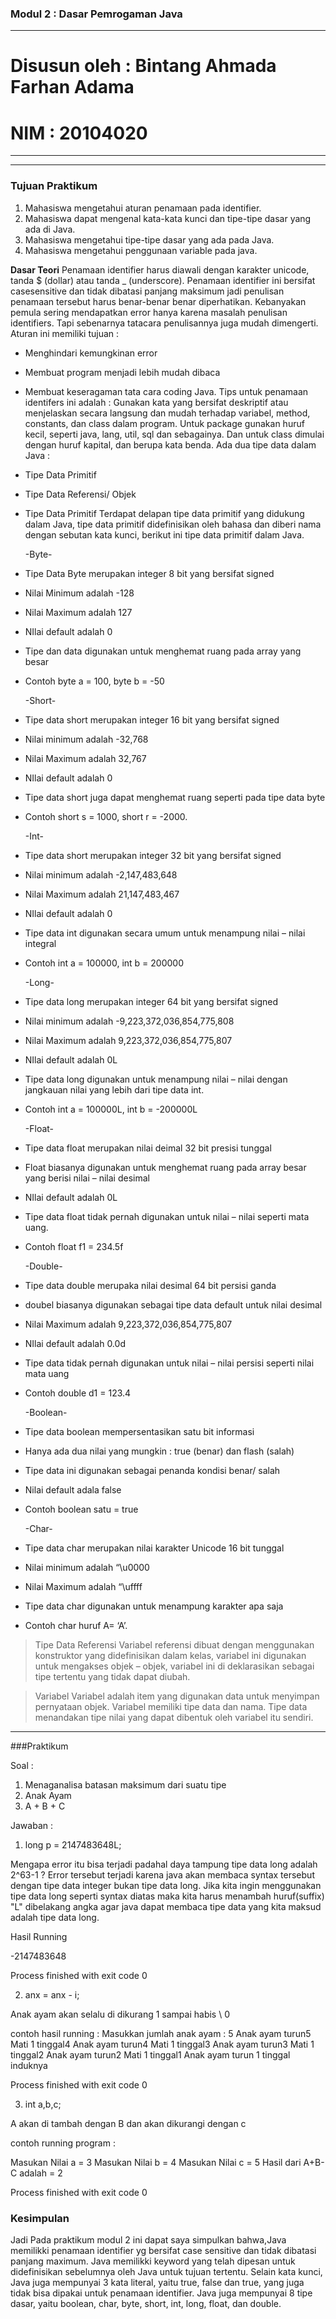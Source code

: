 ### Modul 2 : Dasar Pemrogaman Java

<hr>

# Disusun oleh : Bintang Ahmada Farhan Adama

# NIM          : 20104020

<hr>


<hr>


### Tujuan Praktikum

1. Mahasiswa mengetahui aturan penamaan pada identifier.
2. Mahasiswa dapat mengenal kata-kata kunci dan tipe-tipe dasar yang ada di Java.
3. Mahasiswa mengetahui tipe-tipe dasar yang ada pada Java.
4. Mahasiswa mengetahui penggunaan variable pada java.

**Dasar Teori**
Penamaan identifier harus diawali dengan karakter unicode, tanda $ (dollar) atau tanda _ (underscore). Penamaan identifier ini bersifat casesensitive dan tidak dibatasi panjang maksimum jadi penulisan penamaan tersebut harus benar-benar benar diperhatikan. Kebanyakan pemula sering mendapatkan error hanya karena masalah penulisan identifiers. Tapi sebenarnya tatacara penulisannya juga mudah dimengerti. Aturan ini memiliki tujuan :

- Menghindari kemungkinan error
- Membuat program menjadi lebih mudah dibaca
- Membuat keseragaman tata cara coding Java.
 Tips untuk penamaan identifers ini adalah :
Gunakan kata yang bersifat deskriptif atau menjelaskan secara langsung dan mudah terhadap variabel, method, constants, dan class dalam program.
Untuk package gunakan huruf kecil, seperti java, lang, util, sql dan sebagainya. Dan untuk class dimulai dengan huruf kapital, dan berupa kata benda.
Ada dua tipe data dalam Java :
- Tipe Data Primitif
- Tipe Data Referensi/ Objek
- Tipe Data Primitif
Terdapat delapan tipe data primitif yang didukung dalam Java, tipe data primitif didefinisikan oleh bahasa dan diberi nama dengan sebutan kata kunci, berikut ini tipe data primitif dalam Java.

    -Byte-

- Tipe Data Byte merupakan integer 8 bit yang bersifat signed
- Nilai Minimum adalah -128
- Nilai Maximum adalah 127
- NIlai default adalah 0
- Tipe dan data digunakan untuk menghemat ruang pada array yang besar
- Contoh byte a = 100, byte b = -50

    -Short-

- Tipe data short merupakan integer 16 bit yang bersifat signed
- Nilai minimum adalah -32,768
- Nilai Maximum adalah 32,767
- NIlai default adalah 0
- Tipe data short juga dapat menghemat ruang seperti pada tipe data byte
- Contoh short s = 1000, short r = -2000.

     -Int-

- Tipe data short merupakan integer 32 bit yang bersifat signed
- Nilai minimum adalah -2,147,483,648
- Nilai Maximum adalah 21,147,483,467
- NIlai default adalah 0
- Tipe data int digunakan secara umum untuk menampung nilai – nilai integral
- Contoh int a = 100000, int b = 200000

     -Long-

- Tipe data long merupakan integer 64 bit yang bersifat signed
- Nilai minimum adalah -9,223,372,036,854,775,808
- Nilai Maximum adalah 9,223,372,036,854,775,807
- NIlai default adalah 0L
- Tipe data long digunakan untuk menampung nilai – nilai dengan jangkauan nilai yang lebih dari tipe data int.
- Contoh int a = 100000L, int b = -200000L

     -Float-

- Tipe data float merupakan nilai deimal 32 bit presisi tunggal
- Float biasanya digunakan untuk menghemat ruang pada array besar yang berisi nilai – nilai desimal
- NIlai default adalah 0L
- Tipe data float tidak pernah digunakan untuk nilai – nilai seperti mata uang.
- Contoh float f1 = 234.5f

     -Double-

- Tipe data double merupaka nilai desimal 64 bit persisi ganda
- doubel biasanya digunakan sebagai tipe data default untuk nilai desimal
- Nilai Maximum adalah 9,223,372,036,854,775,807
- NIlai default adalah 0.0d
- Tipe data tidak pernah digunakan untuk nilai – nilai persisi seperti nilai mata uang
- Contoh double d1 = 123.4

     -Boolean-

- Tipe data boolean mempersentasikan satu bit informasi
- Hanya ada dua nilai yang mungkin : true (benar) dan flash (salah)
- Tipe data ini digunakan sebagai penanda kondisi benar/ salah
- Nilai default adala false
- Contoh boolean satu = true

     -Char-

- Tipe data char merupakan nilai karakter Unicode 16 bit tunggal
- Nilai minimum adalah “\u0000
- Nilai Maximum adalah “\uffff
- Tipe data char digunakan untuk menampung karakter apa saja
- Contoh char huruf A= ‘A’.

>Tipe Data Referensi
Variabel referensi dibuat dengan menggunakan konstruktor yang didefinisikan dalam kelas, variabel ini digunakan untuk mengakses objek – objek, variabel ini di deklarasikan sebagai tipe tertentu yang tidak dapat diubah. 

>Variabel
Variabel adalah item yang digunakan data untuk menyimpan pernyataan objek. Variabel memiliki tipe data dan nama. Tipe data menandakan tipe nilai yang dapat dibentuk oleh variabel itu sendiri. 

<hr>

###Praktikum

Soal :
1. Menaganalisa batasan maksimum dari suatu tipe
2. Anak Ayam
3. A + B + C 

Jawaban :
1. long p = 2147483648L;

Mengapa error itu bisa terjadi padahal daya tampung tipe data long adalah 2^63-1 ? Error tersebut terjadi karena java akan membaca syntax tersebut dengan tipe data integer bukan tipe data long. Jika kita ingin menggunakan tipe data long seperti syntax diatas maka kita harus menambah huruf(suffix) "L" dibelakang angka agar java dapat membaca tipe data yang kita maksud adalah tipe data long.

Hasil Running

-2147483648

Process finished with exit code 0

2. anx = anx - i;

Anak ayam akan selalu di dikurang 1 sampai habis \ 0

contoh hasil running :
Masukkan jumlah anak ayam : 5
Anak ayam turun5
Mati 1 tinggal4
Anak ayam turun4
Mati 1 tinggal3
Anak ayam turun3
Mati 1 tinggal2
Anak ayam turun2
Mati 1 tinggal1
Anak ayam turun 1 tinggal induknya

Process finished with exit code 0

3.  int a,b,c;

A akan di tambah dengan B dan akan dikurangi dengan c

contoh running program :

Masukan Nilai a = 3
Masukan Nilai b = 4
Masukan Nilai c = 5
Hasil dari A+B-C adalah = 2

Process finished with exit code 0

### Kesimpulan

Jadi Pada praktikum modul 2 ini dapat saya simpulkan bahwa,Java memilikki penamaan identifier yg bersifat case sensitive dan tidak dibatasi panjang maximum. Java memilikki keyword yang telah dipesan untuk didefinisikan sebelumnya oleh Java untuk tujuan tertentu. Selain kata kunci, Java juga mempunyai 3 kata literal, yaitu true, false dan true, yang juga tidak bisa dipakai untuk penamaan identifier. Java juga mempunyai 8 tipe dasar, yaitu boolean, char, byte, short, int, long, float, dan double.
